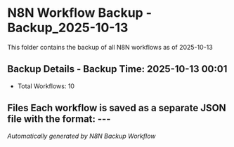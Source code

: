 # N8N Workflow Backup - Backup_2025-10-13 

This folder contains the backup of all N8N workflows as of 2025-10-13  

## Backup Details - Backup Time: 2025-10-13 00:01 
- Total Workflows: 10  

## Files Each workflow is saved as a separate JSON file with the format:  ---  

*Automatically generated by N8N Backup Workflow*